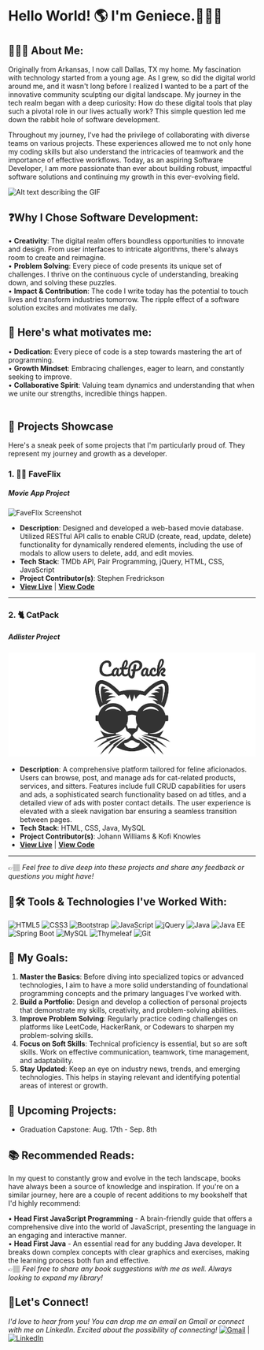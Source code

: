 # Hello World! 🌎 I'm Geniece.🙋🏽‍♀️


## 👩🏾‍💻 About Me: 
Originally from Arkansas, I now call Dallas, TX my home. My fascination with technology started from a young age. As I grew, so did the digital world around me, and it wasn't long before I realized I wanted to be a part of the innovative community sculpting our digital landscape. My journey in the tech realm began with a deep curiosity: How do these digital tools that play such a pivotal role in our lives actually work? This simple question led me down the rabbit hole of software development.

Throughout my journey, I've had the privilege of collaborating with diverse teams on various projects. These experiences allowed me to not only hone my coding skills but also understand the intricacies of teamwork and the importance of effective workflows. Today, as an aspiring Software Developer, I am more passionate than ever about building robust, impactful software solutions and continuing my growth in this ever-evolving field.

![Alt text describing the GIF](https://media.giphy.com/media/L1R1tvI9svkIWwpVYr/giphy.gif) 

## ❓Why I Chose Software Development:<br>
• **Creativity**: The digital realm offers boundless opportunities to innovate and design. From user interfaces to intricate algorithms, there's always room to create and reimagine.<br>
• **Problem Solving**: Every piece of code presents its unique set of challenges. I thrive on the continuous cycle of understanding, breaking down, and solving these puzzles.<br>
• **Impact & Contribution**: The code I write today has the potential to touch lives and transform industries tomorrow. The ripple effect of a software solution excites and motivates me daily.<br>

## 💯 Here's what motivates me:
  • **Dedication**: Every piece of code is a step towards mastering the art of programming.
<br>
  • **Growth Mindset**: Embracing challenges, eager to learn, and constantly seeking to improve.
<br>
  • **Collaborative Spirit**: Valuing team dynamics and understanding that when we unite our strengths, incredible things happen.
<br>
<br>

## 🌟 Projects Showcase

Here's a sneak peek of some projects that I'm particularly proud of. They represent my journey and growth as a developer.

### 1. 🎥🍿 FaveFlix 
#####  Movie App Project

![FaveFlix Screenshot](FaveFlix_Screenshot.png)

- **Description**: Designed and developed a web-based movie database. Utilized RESTful API calls to enable CRUD (create, read, update, delete) functionality for dynamically rendered elements, including the use of modals to allow users to delete, add, and edit movies.
- **Tech Stack**: TMDb API, Pair Programming, jQuery, HTML, CSS, JavaScript
- **Project Contributor(s)**: Stephen Fredrickson
- **[View Live](https://faveflix-movie-app.netlify.app)** | **[View Code](https://github.com/tims-fredrickson-movie-application/movie-app)**

---

### 2. 🐈 CatPack
#####  Adlister Project        

![CatPack Screenshot](CatPack_Banner.png)

- **Description**: A comprehensive platform tailored for feline aficionados. Users can browse, post, and manage ads for cat-related products, services, and sitters. Features include full CRUD capabilities for users and ads, a sophisticated search functionality based on ad titles, and a detailed view of ads with poster contact details. The user experience is elevated with a sleek navigation bar ensuring a seamless transition between pages.
- **Tech Stack**: HTML, CSS, Java, MySQL
- **Project Contributor(s)**: Johann Williams & Kofi Knowles
- **[View Live](URL_HERE)** | **[View Code](https://github.com/knowles-tims-williams-adlister/adlister)**

---

👉🏽 *Feel free to dive deep into these projects and share any feedback or questions you might have!*

## 🧰🛠️ Tools & Technologies I've Worked With:

![HTML5](https://img.shields.io/badge/-HTML5-E34F26?style=flat-square&logo=html5&logoColor=white)
![CSS3](https://img.shields.io/badge/-CSS3-1572B6?style=flat-square&logo=css3)
![Bootstrap](https://img.shields.io/badge/-Bootstrap-563D7C?style=flat-square&logo=bootstrap)
![JavaScript](https://img.shields.io/badge/-JavaScript-F7DF1E?style=flat-square&logo=javascript&logoColor=black)
![jQuery](https://img.shields.io/badge/-jQuery-0769AD?style=flat-square&logo=jquery&logoColor=white)
![Java](https://img.shields.io/badge/-Java-007396?style=flat-square&logo=java)
![Java EE](https://img.shields.io/badge/-Java%20EE-007396?style=flat-square&logo=java)
![Spring Boot](https://img.shields.io/badge/-Spring%20Boot-6DB33F?style=flat-square&logo=spring&logoColor=white)
![MySQL](https://img.shields.io/badge/-MySQL-4479A1?style=flat-square&logo=mysql&logoColor=white)
![Thymeleaf](https://img.shields.io/badge/-Thymeleaf-005F0F?style=flat-square&logo=thymeleaf&logoColor=white)
![Git](https://img.shields.io/badge/-Git-F05032?style=flat-square&logo=git&logoColor=white)

## 🥅 My Goals:
1. **Master the Basics**: Before diving into specialized topics or advanced technologies, I aim to have a more solid understanding of foundational programming concepts and the primary languages I've worked with.<br>
2. **Build a Portfolio**: Design and develop a collection of personal projects that demonstrate my skills, creativity, and problem-solving abilities.<br>
3. **Improve Problem Solving**: Regularly practice coding challenges on platforms like LeetCode, HackerRank, or Codewars to sharpen my problem-solving skills.<br>
4. **Focus on Soft Skills**: Technical proficiency is essential, but so are soft skills. Work on effective communication, teamwork, time management, and adaptability.<br>
5. **Stay Updated**: Keep an eye on industry news, trends, and emerging technologies. This helps in staying relevant and identifying potential areas of interest or growth.

## 📆 Upcoming Projects:
* Graduation Capstone: Aug. 17th - Sep. 8th 

## 📚 Recommended Reads: 
In my quest to constantly grow and evolve in the tech landscape, books have always been a source of knowledge and inspiration. If you're on a similar journey, here are a couple of recent additions to my bookshelf that I'd highly recommend:

• **Head First JavaScript Programming** - A brain-friendly guide that offers a comprehensive dive into the world of JavaScript, presenting the language in an engaging and interactive manner.<br>
• **Head First Java** - An essential read for any budding Java developer. It breaks down complex concepts with clear graphics and exercises, making the learning process both fun and effective.<br>
👉🏽 *Feel free to share any book suggestions with me as well. Always looking to expand my library!*

## 🤝Let's Connect!
*I'd love to hear from you! You can drop me an email on Gmail or connect with me on LinkedIn. Excited about the possibility of connecting!*
[![Gmail](https://img.shields.io/badge/Gmail-D14836?style=for-the-badge&logo=gmail&logoColor=white)](mailto:geniece.c.tims@gmail.com) | 
[![LinkedIn](https://img.shields.io/badge/LinkedIn-0077B5?style=for-the-badge&logo=linkedin&logoColor=white)](https://www.linkedin.com/in/timsgenc/)


